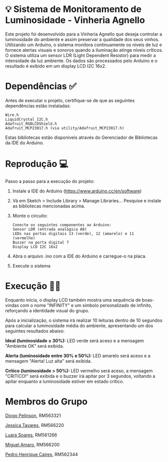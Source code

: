 
# 💡 Sistema de Monitoramento de Luminosidade - Vinheria Agnello

Este projeto foi desenvolvido para a Vinheria Agnello que deseja controlar a luminosidade do ambiente e assim preservar a qualidade dos seus vinhos. Utilizando um Arduino, o sistema monitora continuamente os níveis de luz e fornece alertas visuais e sonoros quando a iluminação atinge níveis críticos.
O sistema utiliza um sensor LDR (Light Dependent Resistor) para medir a intensidade da luz ambiente. Os dados são processados pelo Arduino e o resultado é exibido em um display LCD I2C 16x2. 

# Dependências ✅
Antes de executar o projeto, certifique-se de que as seguintes dependências estão instaladas:

    Wire.h
    LiquidCrystal_I2C.h
    Adafruit_RGBLCDShield.h
    Adafruit_MCP23017.h (via utility/Adafruit_MCP23017.h)
Estas bibliotecas estão disponíveis através do Gerenciador de Bibliotecas da IDE do Arduino.

# Reprodução 💻
Passo a passo para a execução do projeto:

 1. Instale a IDE do Arduino (https://www.arduino.cc/en/software)
 2. Vá em Sketch > Include Library > Manage Libraries... Pesquise e
    instale as bibliotecas mencionadas acima.
 3. Monte o circuito:
    
	    Conecte os seguintes componentes ao Arduino: 
	    Sensor LDR (entrada analógica A0) 
	    LEDs nas portas digitais 13 (verde), 12 (amarelo) e 11
	    (vermelho) 
	    Buzzer na porta digital 7 
	    Display LCD I2C 16x2
  
    
4. Abra o arquivo .ino com a IDE do Arduino e carregue-o na placa.
    
5. Execute o sistema

# Execução 🧑‍💻
Enquanto inicia, o display LCD também mostra uma sequência de boas-vindas com o nome "INFINITY" e um símbolo personalizado de infinito, reforçando a identidade visual do grupo.

Após a inicialização, o sistema irá realizar 10 leituras dentro de 10 segundos para calcular a luminosidade média do ambiente, apresentando um dos seguintes resultados abaixo:

**Ideal (luminosidade ≤ 30%):** LED verde será aceso e a mensagem "Ambiente OK" será exibida.

**Alerta (luminosidade entre 30% e 50%):** LED amarelo será aceso e a mensagem "Alerta! Luz alta" será exibida.

**Crítico (luminosidade > 50%):** LED vermelho será aceso, a mensagem "CRITICO!" será exibida e o buzzer irá apitar por 3 segundos, voltando a apitar enquanto a luminosidade estiver em estado crítico.

# Membros do Grupo 
[Diogo Pelinson](https://github.com/diogopelinson), RM563321

[Jessica Tavares](https://github.com/jessicavitoriatavares), RM566220

[Luara Soares](https://github.com/luafs1405), RM561266

[Miguel Amaro](https://github.com/Maldak123), RM566200

[Pedro Henrique Caires](https://github.com/Pedro-Caires), RM562344
